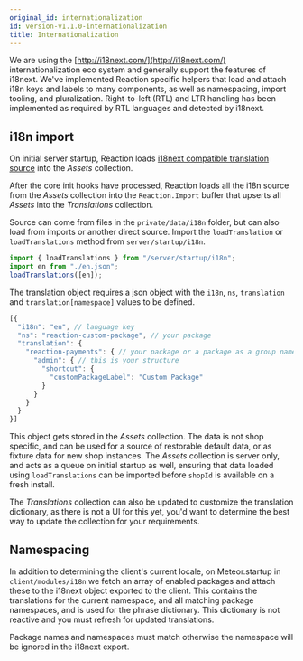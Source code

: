```yaml
---
original_id: internationalization
id: version-v1.1.0-internationalization
title: Internationalization
---
```

    
We are using the [http://i18next.com/](http://i18next.com/) internationalization eco system and generally support the features of i18next. We've implemented Reaction specific helpers that load and attach i18n keys and labels to many components, as well as namespacing, import tooling, and pluralization.  Right-to-left (RTL) and LTR handling has been implemented as required by RTL languages and detected by i18next.

## i18n import

On initial server startup, Reaction loads [i18next compatible translation source](http://i18next.com/docs/jsons/) into the _Assets_ collection.

After the core init hooks have processed, Reaction loads all the i18n source from the _Assets_ collection into the `Reaction.Import` buffer that upserts all _Assets_ into the _Translations_ collection.

Source can come from files in the `private/data/i18n` folder, but can also load from
imports or another direct source. Import the `loadTranslation` or `loadTranslations` method from
`server/startup/i18n`.

```js
import { loadTranslations } from "/server/startup/i18n";
import en from "./en.json";
loadTranslations([en]);
```

The translation object requires a json object with the `i18n`, `ns`, `translation` and `translation[namespace]` values to be defined.

```js
[{
  "i18n": "en", // language key
  "ns": "reaction-custom-package", // your package
  "translation": {
    "reaction-payments": { // your package or a package as a group namespace
      "admin": { // this is your structure
        "shortcut": {
          "customPackageLabel": "Custom Package"
        }
      }
    }
  }
}]
```

This object gets stored in the _Assets_ collection. The data is not shop specific, and can be used for a source of restorable default data, or as fixture data for new shop instances.  The _Assets_ collection is server only, and acts as a queue on initial startup as well,
ensuring that data loaded using `loadTranslations` can be imported before `shopId` is available on a fresh install.

 The _Translations_ collection can also be updated to customize the translation dictionary, as there is not a UI for this yet, you'd want to determine the best way to update the collection for your requirements.

## Namespacing

In addition to determining the client's current locale, on Meteor.startup in `client/modules/i18n` we fetch an array of enabled packages and attach these to the i18next object exported to the client. This contains the translations for the current namespace, and all matching package namespaces, and is used for the phrase dictionary. This dictionary is not reactive and you must refresh for updated translations.

Package names and namespaces must match otherwise the namespace will be ignored in the i18next export.
